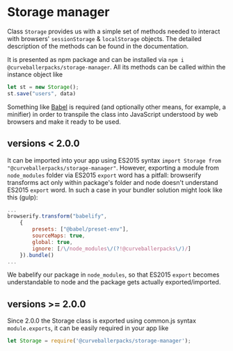 # Storage manager

Class `Storage` provides us with a simple set of methods needed to interact with browsers' `sessionStorage` & `localStorage` objects. The detailed description of the methods can be found in the documentation.

It is presented as npm package and can be installed via `npm i @curveballerpacks/storage-manager`. All its methods can be called within the instance object like

```js
let st = new Storage();
st.save("users", data)
```

Something like [Babel](https://babeljs.io/) is required (and optionally other means, for example, a minifier) in order to transpile the class into JavaScript understood by web browsers and make it ready to be used.

## versions < 2.0.0

It can be imported into your app using ES2015 syntax `import Storage from "@curveballerpacks/storage-manager"`. However, exporting a module from `node_modules` folder via ES2015 `export` word has a pitfall: browserify transforms act only within package's folder and node doesn't understand ES2015 `export` word. In such a case in your bundler solution might look like this (gulp):
```js
...    
browserify.transform("babelify",
    {
        presets: ["@babel/preset-env"],
        sourceMaps: true,
        global: true,
        ignore: [/\/node_modules\/(?!@curveballerpacks\/)/]
    }).bundle()
...
```
We babelify our package in `node_modules`, so that ES2015 `export` becomes understandable to node and the package gets actually exported/imported.

## versions >= 2.0.0

Since 2.0.0 the Storage class is exported using common.js syntax `module.exports`, it can be easily required in your app like

```js
let Storage = require('@curveballerpacks/storage-manager');
```
